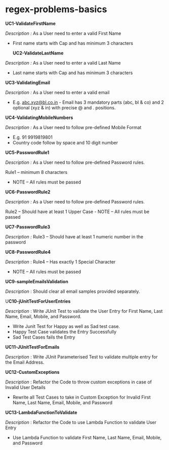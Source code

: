 # regex-problems-basics

**UC1-ValidateFirstName**

_Description :_ As a User need to enter a valid First Name
- First name starts with Cap and has minimum 3 characters
  

  **UC2-ValidateLastName**

_Description :_ As a User need to enter a valid Last Name
- Last name starts with Cap and has minimum 3 characters

**UC3-ValidatingEmail**

_Description :_ As a User need to enter a valid email
- E.g. abc.xyz@bl.co.in - Email has 3 mandatory parts (abc, bl
  & co) and 2 optional (xyz & in) with
  precise @ and . positions.

**UC4-ValidatingMobileNumbers**

_Description :_ As a User need to follow pre-defined Mobile Format 
- E.g. 91 9919819801 
- Country code follow by space and 10 digit number

**UC5-PasswordRule1**

_Description :_ As a User need to follow pre-defined Password rules.

Rule1 – minimum 8 characters 
- NOTE – All rules must be passed

**UC6-PasswordRule2**

_Description :_ As a User need to follow pre-defined Password rules.

Rule2 – Should have at least 1 Upper Case - NOTE – All rules must be passed

**UC7-PasswordRule3**

_Description :_ Rule3 – Should have at least 1 numeric number in the password

**UC8-PasswordRule4**

_Description_ : Rule4 – Has exactly 1 Special Character
- NOTE – All rules must be passed

**UC9-sampleEmailsValidation**

_Description_ : Should clear all email samples provided separately.


U**C10-jUnitTestForUserEntries**

_Description_ : Write JUnit Test to validate the User Entry for First Name, Last Name, Email, Mobile, and Password.
- Write Junit Test for Happy as well as Sad test
  case.
- Happy Test Case validates the Entry Successfully
- Sad Test Cases fails the Entry

**UC11-JUnitTestForEmails**

_Description_ : Write JUnit Parameterised Test to validate multiple entry for the Email Address.

**UC12-CustomExceptions**

_Description_ : Refactor the Code to throw custom exceptions in case of Invalid User Details 
- Rewrite all Test Cases to take in Custom Exception for Invalid First Name, Last Name, Email, Mobile, and Password

**UC13-LambdaFunctionToValidate**

_Description_ : Refactor the Code to use Lambda Function to validate User Entry
- Use Lambda Function to validate First Name, Last Name, Email, Mobile, and Password
